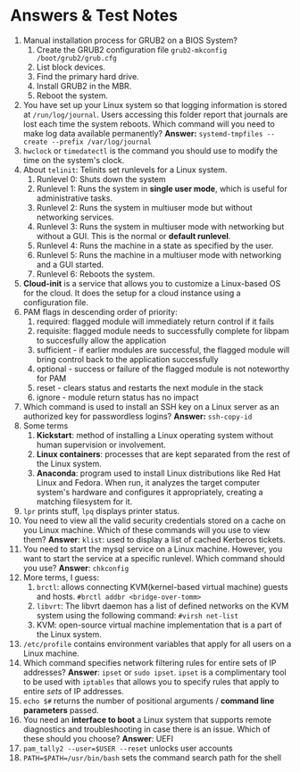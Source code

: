 # Answers & Test Notes

1. Manual installation process for GRUB2 on a BIOS System?
	1. Create the GRUB2 configuration file `grub2-mkconfig /boot/grub2/grub.cfg`
	2. List block devices.
	3. Find the primary hard drive.
	4. Install GRUB2 in the MBR.
	5. Reboot the system.
2. You have set up your Linux system so that logging information is stored at `/run/log/journal`. Users accessing this folder report that journals are lost each time the system reboots. Which command will you need to make log data available permanently?
	**Answer:** `systemd-tmpfiles --create --prefix /var/log/journal`
3. ``hwclock`` or `timedatectl` is the command you should use to modify the time on the system's clock.
4. About `telinit`: Telinits set runlevels for a Linux system.
	1. Runlevel 0: Shuts down the system
	2. Runlevel 1: Runs the system in **single user mode**, which is useful for administrative tasks.
	3. Runlevel 2: Runs the system in multiuser mode but without networking services.
	4. Runlevel 3: Runs the system in multiuser mode with networking but without a GUI. This is the normal or **default runlevel**.
	5. Runlevel 4: Runs the machine in a state as specified by the user.
	6. Runlevel 5: Runs the machine in a multiuser mode with networking and a GUI started.
	7. Runlevel 6: Reboots the system.
5. **Cloud-init** is a service that allows you to customize a Linux-based OS for the cloud. It does the setup for a cloud instance using a configuration file.
6. PAM flags in descending order of priority:
	1. required: flagged module will immediately return control if it fails
	2. requisite: flagged module needs to successfully complete for libpam to succesfully allow the application
	3. sufficient - if earlier modules are successful, the flagged module will bring control back to the application successfully
	4. optional - success or failure of the flagged module is not noteworthy for PAM
	5. reset - clears status and restarts the next module in the stack
	6. ignore - module return status has no impact
7. Which command is used to install an SSH key on a Linux server as an authorized key for passwordless logins?
	**Answer:** `ssh-copy-id`
8. Some terms
	1. **Kickstart**: method of installing a Linux operating system without human supervision or involvement.
	2. **Linux containers**: processes that are kept separated from the rest of the Linux system.
	3. **Anaconda**: program used to install Linux distributions like Red Hat Linux and Fedora. When run, it analyzes the target computer system's hardware and configures it appropriately, creating a matching filesystem for it.
9. `lpr` prints stuff, `lpq` displays printer status.
10.  You need to view all the valid security credentials stored on a cache on you Linux machine. Which of these commands will you use to view them?
	**Answer**: `klist`: used to display a list of cached Kerberos tickets.
11. You need to start the mysql service on a Linux machine. However, you want to start the service at a specific runlevel. Which command should you use?
	**Answer**: `chkconfig`
12. More terms, I guess:
	1. `brctl`: allows connecting KVM(kernel-based virtual machine) guests and hosts. `#brctl addbr <bridge-over-tomm>`
	2. `libvrt`: The libvrt daemon has a list of defined networks on the KVM system using the following command: `#virsh net-list`
	3. KVM: open-source virtual machine implementation that is a part of the Linux system.
13. `/etc/profile` contains environment variables that apply for all users on a Linux machine.
14. Which command specifies network filtering rules for entire sets of IP addresses?
	**Answer**: `ipset` or `sudo ipset`. `ipset` is a complimentary tool to be used with `iptables` that allows you to specify rules that apply to entire *sets* of IP addresses.
15. `echo $#` returns the number of positional arguments / **command line parameters** passed.
16.  You need an **interface to boot** a Linux system that supports remote diagnostics and troubleshooting in case there is an issue. Which of these should you choose?
	**Answer**: UEFI
17. `pam_tally2 --user=$USER --reset` unlocks user accounts
18. `PATH=$PATH=/usr/bin/bash` sets the command search path for the shell
